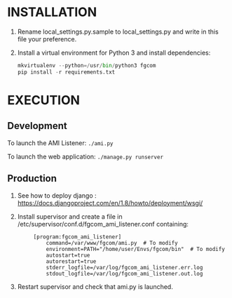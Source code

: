 INSTALLATION
============

1. Rename local_settings.py.sample to local_settings.py and write in this file your preference.

2. Install a virtual environment for Python 3 and install dependencies:
    ```python
    mkvirtualenv --python=/usr/bin/python3 fgcom
    pip install -r requirements.txt
    ```

EXECUTION
=========

Development
-----------

To launch the AMI Listener:
    ```./ami.py```
    
To launch the web application:
    ```./manage.py runserver```

Production
----------

1. See how to deploy django : https://docs.djangoproject.com/en/1.8/howto/deployment/wsgi/

2. Install supervisor and create a file in /etc/supervisor/conf.d/fgcom_ami_listener.conf containing:
   ```
	    [program:fgcom_ami_listener]
            command=/var/www/fgcom/ami.py  # To modify
            environment=PATH="/home/user/Envs/fgcom/bin"  # To modify
            autostart=true
            autorestart=true
            stderr_logfile=/var/log/fgcom_ami_listener.err.log
            stdout_logfile=/var/log/fgcom_ami_listener.out.log
    ```

3. Restart supervisor and check that ami.py is launched.
